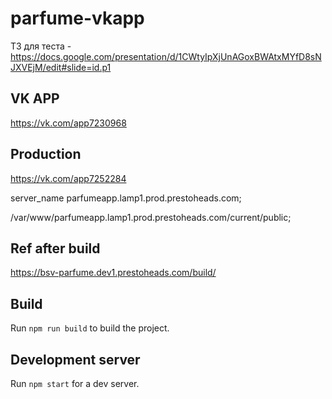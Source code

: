 # parfume-vkapp

ТЗ для теста - https://docs.google.com/presentation/d/1CWtyIpXjUnAGoxBWAtxMYfD8sNJXVEjM/edit#slide=id.p1

## VK APP
https://vk.com/app7230968

## Production
https://vk.com/app7252284

server_name parfumeapp.lamp1.prod.prestoheads.com;

/var/www/parfumeapp.lamp1.prod.prestoheads.com/current/public;

## Ref after build
https://bsv-parfume.dev1.prestoheads.com/build/

## Build
Run `npm run build` to build the project.

## Development server

Run `npm start` for a dev server.
